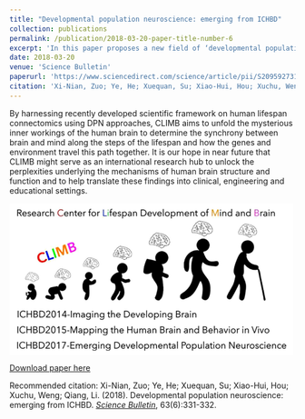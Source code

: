 ```yaml
---
title: "Developmental population neuroscience: emerging from ICHBD"
collection: publications
permalink: /publication/2018-03-20-paper-title-number-6
excerpt: 'In this paper proposes a new field of ‘developmental population neuroscience (DPN) for identifying environmental and genetic factors that shape development of the human brain.'
date: 2018-03-20
venue: 'Science Bulletin'
paperurl: 'https://www.sciencedirect.com/science/article/pii/S2095927318300082'
citation: 'Xi-Nian, Zuo; Ye, He; Xuequan, Su; Xiao-Hui, Hou; Xuchu, Weng; Qiang, Li. (2018). &quot;Developmental population neuroscience: emerging from ICHBD.&quot; <i>Science Bulletin</i>, 63(6):331-332.'
---
```

By harnessing recently developed scientific framework on human lifespan connectomics using DPN approaches, CLIMB aims to unfold the mysterious inner workings of the human brain to determine the synchrony between brain and mind along the steps of the lifespan and how the genes and environment travel this path together. It is our hope in near future that CLIMB might serve as an international research hub to unlock the perplexities underlying the mechanisms of human brain structure and function and to help translate these findings into clinical, engineering and educational settings.

<img src='/images/DPN-SciBull500x300.png' align="middle"><br/>

[Download paper here](http://zuoxinian.github.io/files/DPN-SciBull.pdf)

Recommended citation: Xi-Nian, Zuo; Ye, He; Xuequan, Su; Xiao-Hui, Hou; Xuchu, Weng; Qiang, Li. (2018). Developmental population neuroscience: emerging from ICHBD. [<i>Science Bulletin</i>](https://www.sciencedirect.com/journal/science-bulletin), 63(6):331-332.
